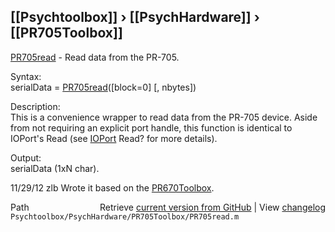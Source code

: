 ## [[Psychtoolbox]] &#8250; [[PsychHardware]] &#8250; [[PR705Toolbox]]

[PR705read](PR705read) - Read data from the PR-705.  
  
Syntax:  
serialData = [PR705read](PR705read)([block=0] [, nbytes])  
  
Description:  
This is a convenience wrapper to read data from the PR-705 device. Aside  
from not requiring an explicit port handle, this function is identical to  
IOPort's Read (see [IOPort](IOPort) Read? for more details).  
  
Output:  
serialData (1xN char).  
  
11/29/12    zlb   Wrote it based on the [PR670Toolbox](PR670Toolbox).  




<div class="code_header" style="text-align:right;">
  <span style="float:left;">Path&nbsp;&nbsp;</span> <span class="counter">Retrieve <a href=
  "https://raw.github.com/Psychtoolbox-3/Psychtoolbox-3/beta/Psychtoolbox/PsychHardware/PR705Toolbox/PR705read.m">current version from GitHub</a> | View <a href=
  "https://github.com/Psychtoolbox-3/Psychtoolbox-3/commits/beta/Psychtoolbox/PsychHardware/PR705Toolbox/PR705read.m">changelog</a></span>
</div>
<div class="code">
  <code>Psychtoolbox/PsychHardware/PR705Toolbox/PR705read.m</code>
</div>

